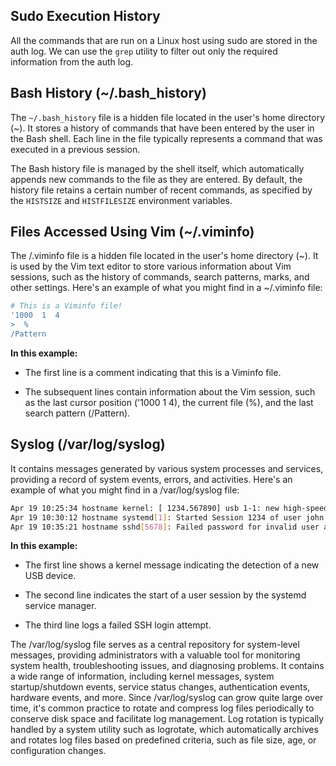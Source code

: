 ## Sudo Execution History
All the commands that are run on a Linux host using sudo are stored in the auth log. We can use the `grep` utility to filter out only the required information from the auth log.

## Bash History (~/.bash_history)
The `~/.bash_history` file is a hidden file located in the user's home directory (~). It stores a history of commands that have been entered by the user in the Bash shell. Each line in the file typically represents a command that was executed in a previous session.

The Bash history file is managed by the shell itself, which automatically appends new commands to the file as they are entered. By default, the history file retains a certain number of recent commands, as specified by the `HISTSIZE` and `HISTFILESIZE` environment variables.

## Files Accessed Using Vim (~/.viminfo)
The /.viminfo file is a hidden file located in the user's home directory (~). It is used by the Vim text editor to store various information about Vim sessions, such as the history of commands, search patterns, marks, and other settings.
Here's an example of what you might find in a ~/.viminfo file:
```bash
# This is a Viminfo file!
'1000  1  4
>  % 
/Pattern
```

**In this example:**

- The first line is a comment indicating that this is a Viminfo file.
  
- The subsequent lines contain information about the Vim session, such as the last cursor position ('1000 1 4), the current file (%), and the last search pattern (/Pattern).

## Syslog (/var/log/syslog)
It contains messages generated by various system processes and services, providing a record of system events, errors, and activities.
Here's an example of what you might find in a /var/log/syslog file:
```bash
Apr 19 10:25:34 hostname kernel: [ 1234.567890] usb 1-1: new high-speed USB device number 2 using ehci-pci
Apr 19 10:30:12 hostname systemd[1]: Started Session 1234 of user john.
Apr 19 10:35:21 hostname sshd[5678]: Failed password for invalid user admin from 203.0.113.10 port 54321 ssh2
```
**In this example:**

- The first line shows a kernel message indicating the detection of a new USB device.
  
- The second line indicates the start of a user session by the systemd service manager.
  
- The third line logs a failed SSH login attempt.

The /var/log/syslog file serves as a central repository for system-level messages, providing administrators with a valuable tool for monitoring system health, troubleshooting issues, and diagnosing problems. It contains a wide range of information, including kernel messages, system startup/shutdown events, service status changes, authentication events, hardware events, and more. Since /var/log/syslog can grow quite large over time, it's common practice to rotate and compress log files periodically to conserve disk space and facilitate log management. Log rotation is typically handled by a system utility such as logrotate, which automatically archives and rotates log files based on predefined criteria, such as file size, age, or configuration changes.










